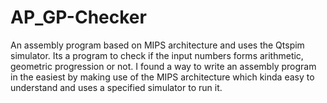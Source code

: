 # AP_GP-Checker
An assembly program based on MIPS architecture and uses the Qtspim simulator. 
Its a program to check if the input numbers forms arithmetic, geometric progression or not. 
I found a way to write an assembly program in the easiest by making use of the MIPS architecture which kinda easy to understand and uses a specified simulator to run it.
